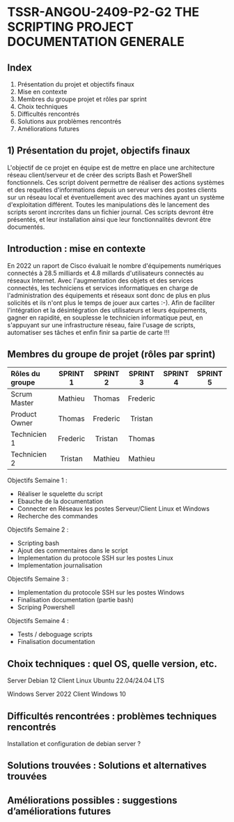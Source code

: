 # TSSR-ANGOU-2409-P2-G2 THE SCRIPTING PROJECT DOCUMENTATION GENERALE

## Index

1) Présentation du projet et objectifs finaux
2) Mise en contexte
3) Membres du groupe projet et rôles par sprint
4) Choix techniques
5) Difficultés rencontrés
6) Solutions aux problèmes rencontrés
7) Améliorations futures



## 1) Présentation du projet, objectifs finaux

L'objectif de ce projet en équipe est de mettre en place une architecture réseau client/serveur et de créer des scripts Bash et PowerShell fonctionnels. Ces script doivent permettre de réaliser des actions systèmes et des requêtes d'informations depuis un serveur vers des postes clients sur un réseau local et éventuellement avec des machines ayant un système d'exploitation différent.
Toutes les manipulations dès le lancement des scripts seront incrcrites dans un fichier journal.
Ces scripts devront être présentés, et leur installation ainsi que leur fonctionnalités devront être documentés.



## Introduction : mise en contexte

En 2022 un raport de Cisco évaluait le nombre d'équipements numériques connectés à 28.5 milliards et 4.8 millards d'utilisateurs connectés au réseaux Internet.
Avec l'augmentation des objets et des services connectés, les techniciens et services informatiques en charge de l'administration des équipements et réseaux sont donc de plus en plus solicités et ils n'ont plus le temps de jouer aux cartes :-). 
Afin de faciliter l'intégration et la désintégration des utilisateurs et leurs équipements, gagner en rapidité, en souplesse le technicien informatique peut, en s'appuyant sur une infrastructure réseau, faire l'usage de scripts, automatiser ses tâches et enfin finir sa partie de carte !!!


## Membres du groupe de projet (rôles par sprint)

| Rôles du groupe | SPRINT 1 | SPRINT 2 | SPRINT 3 | SPRINT 4 | SPRINT 5 | 
|:--------| :------: | :-----------: | :-----------: | :--------: | :--------: |
| Scrum Master  | Mathieu  | Thomas | Frederic | 
| Product Owner |  Thomas | Frederic |  Tristan | 
| Technicien 1  |  Frederic |  Tristan | Thomas | 
| Technicien 2 |  Tristan | Mathieu | Mathieu | 




Objectifs Semaine 1 : 

 - Réaliser le squelette du script
 - Ebauche de la documentation
 - Connecter en Réseaux les postes Serveur/Client Linux et Windows
 - Recherche des commandes

Objectifs Semaine 2 :

 - Scripting bash
 - Ajout des commentaires dans le script
 - Implementation du protocole SSH sur les postes Linux
 - Implementation journalisation

Objectifs Semaine 3 :

- Implementation du protocole SSH sur les postes Windows
- Finalisation documentation (partie bash)
- Scriping Powershell

Objectifs Semaine 4 :

- Tests / deboguage scripts
- Finalisation documentation


## Choix techniques : quel OS, quelle version, etc.

Server Debian 12
Client Linux Ubuntu 22.04/24.04 LTS 

Windows Server 2022 
Client Windows 10

## Difficultés rencontrées : problèmes techniques rencontrés

Installation et configuration de debian server ?

## Solutions trouvées : Solutions et alternatives trouvées

## Améliorations possibles : suggestions d’améliorations futures


